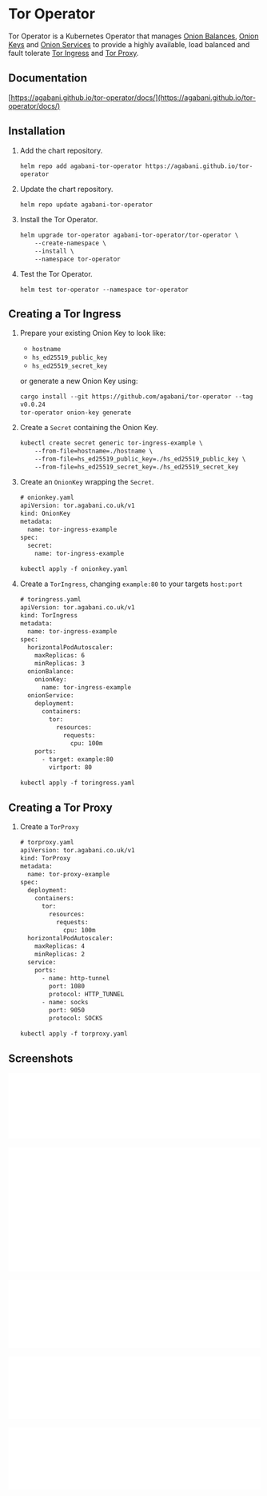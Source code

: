 # Tor Operator

Tor Operator is a Kubernetes Operator that manages [Onion Balances](https://agabani.github.io/tor-operator/docs/custom_resource_definitions/onionbalance/), [Onion Keys](https://agabani.github.io/tor-operator/docs/custom_resource_definitions/onionkey/) and [Onion Services](https://agabani.github.io/tor-operator/docs/custom_resource_definitions/onionservice/) to provide a highly available, load balanced and fault tolerate [Tor Ingress](https://agabani.github.io/tor-operator/docs/custom_resource_definitions/toringress/) and [Tor Proxy](https://agabani.github.io/tor-operator/docs/custom_resource_definitions/torproxy/).

## Documentation

[https://agabani.github.io/tor-operator/docs/](https://agabani.github.io/tor-operator/docs/)

<!--getting-started-installation-start-->

## Installation

1.  Add the chart repository.

        helm repo add agabani-tor-operator https://agabani.github.io/tor-operator

1.  Update the chart repository.

        helm repo update agabani-tor-operator

1.  Install the Tor Operator.

        helm upgrade tor-operator agabani-tor-operator/tor-operator \
            --create-namespace \
            --install \
            --namespace tor-operator

1.  Test the Tor Operator.

        helm test tor-operator --namespace tor-operator

<!--getting-started-installation-end-->

<!--getting-started-custom-resource-definitions-start-->

## Creating a Tor Ingress

1.  Prepare your existing Onion Key to look like:

    - `hostname`
    - `hs_ed25519_public_key`
    - `hs_ed25519_secret_key`

    or generate a new Onion Key using:

        cargo install --git https://github.com/agabani/tor-operator --tag v0.0.24
        tor-operator onion-key generate

1.  Create a `Secret` containing the Onion Key.

        kubectl create secret generic tor-ingress-example \
            --from-file=hostname=./hostname \
            --from-file=hs_ed25519_public_key=./hs_ed25519_public_key \
            --from-file=hs_ed25519_secret_key=./hs_ed25519_secret_key

1.  Create an `OnionKey` wrapping the `Secret`.

        # onionkey.yaml
        apiVersion: tor.agabani.co.uk/v1
        kind: OnionKey
        metadata:
          name: tor-ingress-example
        spec:
          secret:
            name: tor-ingress-example

    `kubectl apply -f onionkey.yaml`

1.  Create a `TorIngress`, changing `example:80` to your targets `host:port`

        # toringress.yaml
        apiVersion: tor.agabani.co.uk/v1
        kind: TorIngress
        metadata:
          name: tor-ingress-example
        spec:
          horizontalPodAutoscaler:
            maxReplicas: 6
            minReplicas: 3
          onionBalance:
            onionKey:
              name: tor-ingress-example
          onionService:
            deployment:
              containers:
                tor:
                  resources:
                    requests:
                      cpu: 100m
            ports:
              - target: example:80
                virtport: 80

    `kubectl apply -f toringress.yaml`

## Creating a Tor Proxy

1.  Create a `TorProxy`

        # torproxy.yaml
        apiVersion: tor.agabani.co.uk/v1
        kind: TorProxy
        metadata:
          name: tor-proxy-example
        spec:
          deployment:
            containers:
              tor:
                resources:
                  requests:
                    cpu: 100m
          horizontalPodAutoscaler:
            maxReplicas: 4
            minReplicas: 2
          service:
            ports:
              - name: http-tunnel
                port: 1080
                protocol: HTTP_TUNNEL
              - name: socks
                port: 9050
                protocol: SOCKS

    `kubectl apply -f torproxy.yaml`

<!--getting-started-custom-resource-definitions-end-->

## Screenshots

![OnionBalance](./docs/custom_resource_definitions/onionbalance.svg)

![OnionKey](./docs/custom_resource_definitions/onionkey.svg)

![OnionService](./docs/custom_resource_definitions/onionservice.svg)

![TorIngress](./docs/custom_resource_definitions/toringress.svg)

![TorProxy](./docs/custom_resource_definitions/torproxy.svg)
